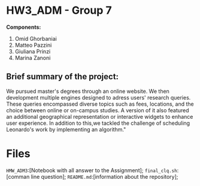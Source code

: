 # HW3_ADM - Group 7

__Components:__ 
1. Omid Ghorbaniai
2. Matteo Pazzini
3. Giuliana Prinzi
4. Marina Zanoni

## Brief summary of the project:
We pursued master's degrees through an online website. We then development multiple engines designed to adress users' research queries. These queries encompassed diverse topics such as fees, locations, and the choice between online or on-campus studies. A version of it also featured an additional geographical representation or interactive widgets to enhance user experience. In addition to this,we tackled the challenge of scheduling Leonardo's work by implementing an algorithm."

# Files
`HMW_ADM3`:[Notebook with all answer to the Assignment];
`final_clq.sh`:[comman line question];
`README.md`:[information about the repository];
